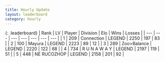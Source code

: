 ```yaml
---
title: Hourly Update
layout: leaderboard
category: hourly
---
```


{: .leaderboard}
| Rank | LV | Player | Division | Elo | Wins | Losses |
| --- | --- | --- | --- | --- | --- | --- |
| <span data-change="0">1</span> | 209 | <span title="ID: 539711">Connection</span> | LEGEND | <span data-change="9">2250</span> | 197 | 83 |
| <span data-change="0">2</span> | 100 | <span title="ID: 381526">Mayura</span> | LEGEND | <span data-change="0">2223</span> | 89 | 12 |
| <span data-change="0">3</span> | 289 | <span title="ID: 382502">Zoo&gt;Balance</span> | LEGEND | <span data-change="0">2220</span> | 122 | 68 |
| <span data-change="0">4</span> | 734 | <span title="ID: 66144">R U N A W A Y</span> | LEGEND | <span data-change="0">2197</span> | 119 | 51 |
| <span data-change="0">5</span> | 448 | <span title="ID: 335720">NE RUCOZHOP</span> | LEGEND | <span data-change="0">2158</span> | 201 | 92 |